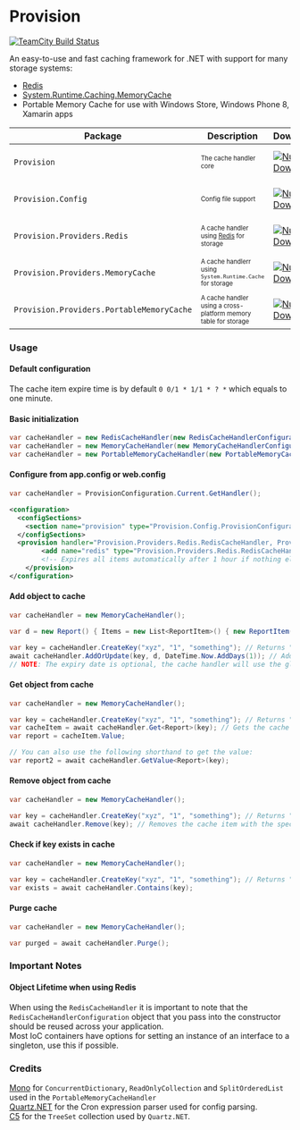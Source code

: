Provision
=========
[![TeamCity Build Status](https://img.shields.io/teamcity/https/teamcity.knowit.no/e/External_Provision_Build_Release.svg?style=flat-square)](https://teamcity.knowit.no/viewType.html?buildTypeId=External_Provision_Build_Release&tab=buildTypeStatusDiv&branch_External_Provision_Build=__all_branches__)  

An easy-to-use and fast caching framework for .NET with support for many storage systems:
* [Redis](http://redis.io/)
* [System.Runtime.Caching.MemoryCache](http://msdn.microsoft.com/en-us/library/system.runtime.caching.memorycache(v=vs.110).aspx)
* Portable Memory Cache for use with Windows Store, Windows Phone 8, Xamarin apps

| Package | Description | Downloads | Version |
| --- | --- | --- | --- |
| `Provision` | <sub><sup>The cache handler core</sup></sub> | [![NuGet Downloads](https://img.shields.io/nuget/dt/Provision.svg?style=flat-square)](https://www.nuget.org/packages/Provision) | [![NuGet Version](https://img.shields.io/nuget/v/Provision.svg?style=flat-square)](https://www.nuget.org/packages/Provision) |
| `Provision.Config` | <sub><sup>Config file support</sup></sub> | [![NuGet Downloads](https://img.shields.io/nuget/dt/Provision.Config.svg?style=flat-square)](https://www.nuget.org/packages/Provision.Config) | [![NuGet Version](https://img.shields.io/nuget/v/Provision.Config.svg?style=flat-square)](https://www.nuget.org/packages/Provision.Config) |
| `Provision.Providers.Redis` | <sub><sup>A cache handler using [Redis](http://redis.io/) for storage</sup></sub> | [![NuGet Downloads](https://img.shields.io/nuget/dt/Provision.Providers.Redis.svg?style=flat-square)](https://www.nuget.org/packages/Provision.Providers.Redis) | [![NuGet Version](https://img.shields.io/nuget/v/Provision.Providers.Redis.svg?style=flat-square)](https://www.nuget.org/packages/Provision.Providers.Redis) |
| `Provision.Providers.MemoryCache` | <sub><sup>A cache handlerr using `System.Runtime.Cache` for storage</sup></sub> | [![NuGet Downloads](https://img.shields.io/nuget/dt/Provision.Providers.MemoryCache.svg?style=flat-square)](https://www.nuget.org/packages/Provision.Providers.MemoryCache) | [![NuGet Version](https://img.shields.io/nuget/v/Provision.Providers.MemoryCache.svg?style=flat-square)](https://www.nuget.org/packages/Provision.Providers.MemoryCache) |
| `Provision.Providers.PortableMemoryCache` | <sub><sup>A cache handler using a cross-platform memory table for storage</sup></sub> | [![NuGet Downloads](https://img.shields.io/nuget/dt/Provision.Providers.PortableMemoryCache.svg?style=flat-square)](https://www.nuget.org/packages/Provision.Providers.PortableMemoryCache) | [![NuGet Version](https://img.shields.io/nuget/v/Provision.Providers.PortableMemoryCache.svg?style=flat-square)](https://www.nuget.org/packages/Provision.Providers.PortableMemoryCache) |

### Usage
#### Default configuration
The cache item expire time is by default `0 0/1 * 1/1 * ? *` which equals to one minute.

#### Basic initialization
```csharp
var cacheHandler = new RedisCacheHandler(new RedisCacheHandlerConfiguration("localhost", 6379, 3));
var cacheHandler = new MemoryCacheHandler(new MemoryCacheHandlerConfiguration("0 0 0/1 1/1 * ? *"));
var cacheHandler = new PortableMemoryCacheHandler(new PortableMemoryCacheHandlerConfiguration("0 0 0/1 1/1 * ? *"));
```
#### Configure from app.config or web.config
```csharp
var cacheHandler = ProvisionConfiguration.Current.GetHandler();
```
```xml
<configuration>
  <configSections>
    <section name="provision" type="Provision.Config.ProvisionConfiguration, Provision.Config" />
  </configSections>
  <provision handler="Provision.Providers.Redis.RedisCacheHandler, Provision.Providers.Redis" defaultConfiguration="redis">
		<add name="redis" type="Provision.Providers.Redis.RedisCacheHandlerConfiguration, Provision.Providers.Redis" database="3" host="10.1.14.149" prefix="glue" expireTime="0 0 0/1 1/1 * ? *"/>
		<!-- Expires all items automatically after 1 hour if nothing else is specified when adding the item to the cache -->
	</provision>
</configuration>
```
#### Add object to cache
```csharp
var cacheHandler = new MemoryCacheHandler();

var d = new Report() { Items = new List<ReportItem>() { new ReportItem() { Key = "1", Data = 100 } } };

var key = cacheHandler.CreateKey("xyz", "1", "something"); // Returns "xyz_1_something"
await cacheHandler.AddOrUpdate(key, d, DateTime.Now.AddDays(1)); // Adds the report to the cache with the key and sets the expiry date to 1 day forward
// NOTE: The expiry date is optional, the cache handler will use the global value for the cache handler if not specified
```
#### Get object from cache
```csharp
var cacheHandler = new MemoryCacheHandler();

var key = cacheHandler.CreateKey("xyz", "1", "something"); // Returns "xyz_1_something"
var cacheItem = await cacheHandler.Get<Report>(key); // Gets the cache item wrapper with the specified key
var report = cacheItem.Value;

// You can also use the following shorthand to get the value:
var report2 = await cacheHandler.GetValue<Report>(key);
````
#### Remove object from cache
```csharp
var cacheHandler = new MemoryCacheHandler();

var key = cacheHandler.CreateKey("xyz", "1", "something"); // Returns "xyz_1_something"
await cacheHandler.Remove(key); // Removes the cache item with the specified key
```
#### Check if key exists in cache
```csharp
var cacheHandler = new MemoryCacheHandler();

var key = cacheHandler.CreateKey("xyz", "1", "something"); // Returns "xyz_1_something"
var exists = await cacheHandler.Contains(key);
```
#### Purge cache
```csharp
var cacheHandler = new MemoryCacheHandler();

var purged = await cacheHandler.Purge();
```

### Important Notes
#### Object Lifetime when using Redis
When using the `RedisCacheHandler` it is important to note that the `RedisCacheHandlerConfiguration` object that you pass into the constructor should be reused across your application.  
Most IoC containers have options for setting an instance of an interface to a singleton, use this if possible.

### Credits
[Mono](http://www.mono-project.com/) for `ConcurrentDictionary`, `ReadOnlyCollection` and `SplitOrderedList` used in the `PortableMemoryCacheHandler`  
[Quartz.NET](http://www.quartz-scheduler.net/) for the Cron expression parser used for config parsing.  
[C5](http://www.itu.dk/research/c5/) for the `TreeSet` collection used by `Quartz.NET`.
